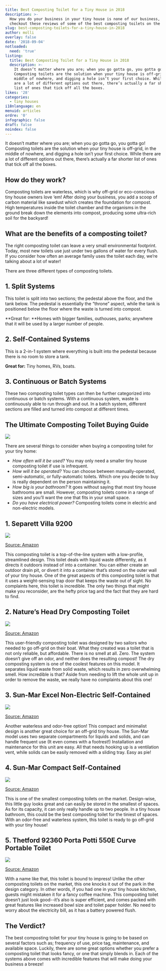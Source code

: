 ```yaml
---
title: Best Composting Toilet for a Tiny House in 2018
description: >-
  How you do your business in your tiny house is none of our business, but
  checkout these reviews of some of the best composting toilets on the market. 
slug: best-composting-toilets-for-a-tiny-house-in-2018
author: molli
overlay: false
date: '2018-09-04'
notloaded:
  need: 'true'
listing:
  title: Best Composting Toilet for a Tiny House in 2018
  description: >-
    It doesn’t matter where you are; when you go gotta go, you gotta go!
    Composting toilets are the solution when your tiny house is off-grid, in the
    middle of nowhere, and digging a hole isn’t your first choice. While there
    are a lot of different options out there, there’s actually a far shorter
    list of ones that tick off all the boxes. 
likes: '28'
categories:
  - tiny houses
i18nlanguage: en
menuid: articles
ordre: '0'
infographic: false
draft: false
noindex: false
---
```

It doesn’t matter where you are; when you go gotta go, you gotta go! Composting toilets are the solution when your tiny house is off-grid, in the middle of nowhere, and digging a hole isn’t your first choice. While there are a lot of different options out there, there’s actually a far shorter list of ones that tick off all the boxes. 

## How do they work?

Composting toilets are waterless, which is why off-grid or eco-conscious tiny house owners love ‘em! After doing your business, you add a scoop of carbon material like sawdust which creates the foundation for compost. High temperatures inside the toilet chamber and the organisms in the ground break down the elements into compost, producing some ultra-rich soil for the backyard!

## What are the benefits of a composting toilet?

The right composting toilet can leave a very small environmental footprint. Today, most new toilets use just under two gallons of water for every flush. If you consider how often an average family uses the toilet each day, we’re talking about a lot of water! 

There are three different types of composting toilets.

## 1. Split Systems

This toilet is split into two sections; the pedestal above the floor, and the tank below. The pedestal is essentially the “throne” aspect, while the tank is positioned below the floor where the waste is turned into compost. 

**Great for: **Homes with bigger families, outhouses, parks; anywhere that it will be used by a larger number of people. 

## 2. Self-Contained Systems 

This is a 2-in-1 system where everything is built into the pedestal because there is no room to store a tank.

**Great for:** Tiny homes, RVs, boats.

## 3. Continuous or Batch Systems

These two composting toilet types can then be further categorized into continuous or batch systems. With a continuous system, waste is continuously able to run through and out. In a batch system, different sections are filled and turned into compost at different times. 

## The Ultimate Composting Toilet Buying Guide

![](/img/screen-shot-2018-09-04-at-13.33.30.png)

There are several things to consider when buying a composting toilet for your tiny home:

* _How often will it be used?_ You may only need a smaller tiny house composting toilet if use is infrequent.
* _How will it be operated?_ You can choose between manually-operated, semi-automatic, or fully-automatic toilets. Which one you decide to buy is really dependent on the person maintaining it. 
* _How big is your bathroom?_ It goes without saying that most tiny house bathrooms are small. However, composting toilets come in a range of sizes and you’ll want the one that fits in your small space.
* _Do you have electrical power?_ Composting toilets come in electric and non-electric models.

## 1. Separett Villa 9200

![](/img/screen-shot-2018-09-04-at-13.44.45.png)

[Source: Amazon](https://www.amazon.com/Separett-Villa-9200-AC/dp/B01N8QFWWV?tag=homeworthylist-20)

This composting toilet is a top-of-the-line system with a low-profile, streamlined design. This toilet deals with liquid waste differently, as it directs it outdoors instead of into a container. You can either create an outdoor drain pit, or divert it into a container that’s stored on the outer wall of your tiny house. One of the great aspects of this composting toilet is that it uses a weight-sensing trap door that keeps the waste out of sight. No complaints here, this toilet is incredible. The only two things that might make you reconsider, are the hefty price tag and the fact that they are hard to find.

## 2. Nature’s Head Dry Composting Toilet

![](/img/screen-shot-2018-09-04-at-13.47.45.png)

[Source: Amazon](https://www.amazon.com/Natures-Head-Composting-Toilet-Standard/dp/B003EX7LV6?tag=homeworthylist-20)

This user-friendly composting toilet was designed by two sailors who needed to go off-grid on their boat. What they created was a toilet that is not only reliable, but affordable. There is no smell at all. Zero. The system doesn’t give off an odor, and neither does the resulting compost! The dry composting system is one of the coolest features on this model. It separates liquid waste from solid waste, which results in zero overwhelming smell. How incredible is that? Aside from needing to lift the whole unit up in order to remove the waste, we really have no complaints about this one! 

## 3. Sun-Mar Excel Non-Electric Self-Contained

![](/img/screen-shot-2018-09-04-at-13.52.13.png)

[Source: Amazon](https://www.amazon.com/Sun-Mar-Non-Electric-Self-Contained-Composting-Excel-NE/dp/B001CFQFL0)

Another waterless and odor-free option! This compact and minimalist design is another great choice for an off-grid tiny house. The Sun-Mar model uses two separate compartments for liquids and solids, and can handle frequent use (It even comes with a footrest!) Installation and maintenance for this unit are easy. All that needs hooking up is a ventilation vent, while solids can be easily removed with a sliding tray. Easy as pie! 

## 4. Sun-Mar Compact Self-Contained 

![](/img/screen-shot-2018-09-04-at-13.56.24.png)

[Source: Amazon](https://www.amazon.com/Sun-Mar-Compact-Self-Contained-Composting-Toilet/dp/B001CFMUCS/ref=as_li_ss_tl?_encoding=UTF8&pd_rd_i=B001CFMUCS&pd_rd_r=9BFA825X7VJP1JH6YESB&pd_rd_w=Fu6tG&pd_rd_wg=FlknH&psc=1&refRID=9BFA825X7VJP1JH6YESB&linkCode=ll1&tag=tinyhousehugeideas-20&linkId=2991a20718b4ee1241461e86e2136523)

This is one of the smallest composting toilets on the market. Design-wise, this little guy looks great and can easily be stored in the smallest of spaces. As for its capacity, it can only really handle up to two people. In a tiny house bathroom, this could be the best composting toilet for the tiniest of spaces. With an odor-free and waterless system, this toilet is ready to go off-grid with your tiny house!

## 5. Thetford 92360 Porta Potti 550E Curve Portable Toilet

![](/img/screen-shot-2018-09-04-at-13.57.59.png)

[Source: Amazon](https://www.amazon.com/Thetford-92360-Porta-Portable-Toilet/dp/B006WPQNB2/ref=as_li_ss_tl?ie=UTF8&linkCode=sl1&tag=toiletlink-20&linkId=679703ae46b710a7cb0982100e155561&linkCode=w61&imprToken=BgCve2OzZUpu5tilGopgmQ&slotNum=2)

With a name like that, this toilet is bound to impress! Unlike the other composting toilets on the market, this one knocks it out of the park in the design category. In other words, if you had one in your tiny house kitchen, guests might mistaken it for a fancy coffee machine. This composting toilet doesn’t just look good--it’s also is super efficient, and comes packed with great features like increased bowl size and toilet paper holder. No need to worry about the electricity bill, as it has a battery powered flush. 

## The Verdict?

The best composting toilet for your tiny house is going to be based on several factors such as; frequency of use, price tag, maintenance, and available space. Luckily, there are some great options whether you prefer a composting toilet that looks fancy, or one that simply blends in. Each of the systems above comes with incredible features that will make doing your business a breeze!
